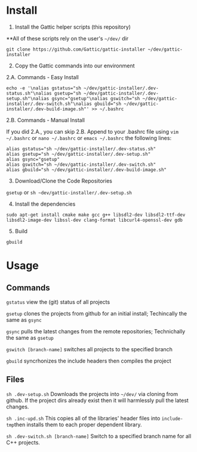 # Install

1. Install the Gattic helper scripts (this repository)

**All of these scripts rely on the user's `~/dev/` dir

`git clone https://github.com/Gattic/gattic-installer ~/dev/gattic-installer`

2. Copy the Gattic commands into our environment

  2.A. Commands - Easy Install

```
echo -e '\nalias gstatus="sh ~/dev/gattic-installer/.dev-status.sh"\nalias gsetup="sh ~/dev/gattic-installer/.dev-setup.sh"\nalias gsync="gsetup"\nalias gswitch="sh ~/dev/gattic-installer/.dev-switch.sh"\nalias gbuild="sh ~/dev/gattic-installer/.dev-build-image.sh"' >> ~/.bashrc
```

  2.B. Commands - Manual Install

If you did 2.A., you can skip 2.B.
Append to your .bashrc file using `vim ~/.bashrc` or `nano ~/.bashrc` or `emacs ~/.bashrc` the following lines:

```
alias gstatus="sh ~/dev/gattic-installer/.dev-status.sh"
alias gsetup="sh ~/dev/gattic-installer/.dev-setup.sh"
alias gsync="gsetup"
alias gswitch="sh ~/dev/gattic-installer/.dev-switch.sh"
alias gbuild="sh ~/dev/gattic-installer/.dev-build-image.sh"
```

3. Download/Clone the Code Repositories

`gsetup`
or
`sh ~dev/gattic-installer/.dev-setup.sh`

4. Install the dependencies

`sudo apt-get install cmake make gcc g++ libsdl2-dev libsdl2-ttf-dev libsdl2-image-dev libssl-dev clang-format libcurl4-openssl-dev gdb`

5. Build

`gbuild`


# Usage

## Commands
`gstatus` view the (git) status of all projects

`gsetup` clones the projects from github for an initial install; Techincally the same as `gsync`

`gsync` pulls the latest changes from the remote repositories; Technichally the same as `gsetup`

`gswitch [branch-name]` switches all projects to the specified branch

`gbuild` syncrhonizes the include headers then compiles the project


## Files

`sh .dev-setup.sh`
Downloads the projects into `~/dev/` via cloning from github.
If the project dirs already exist then it will harmlessly pull the latest changes.

`sh .inc-upd.sh`
This copies all of the libraries' header files into `include-tmp`then installs them to each proper dependent library.

`sh .dev-switch.sh [branch-name]`
Switch to a specified branch name for all C++ projects.
